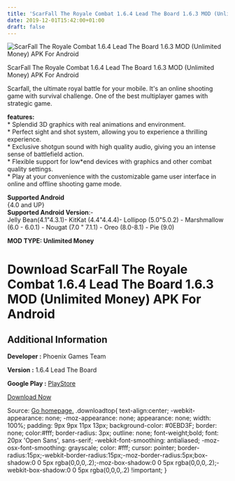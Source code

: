 ```yaml
---
title: 'ScarFall The Royale Combat 1.6.4 Lead The Board 1.6.3 MOD (Unlimited Money) APK For Android'
date: 2019-12-01T15:42:00+01:00
draft: false
---
```


![ScarFall The Royale Combat 1.6.4 Lead The Board 1.6.3 MOD (Unlimited Money) APK For Android](https://i2.wp.com/apkhome.net/wp-content/uploads/2019/12/ScarFall-The-Royale-Combat.png "ScarFall The Royale Combat 1.6.4 Lead The Board 1.6.3 MOD (Unlimited Money) APK For Android")

  

ScarFall The Royale Combat 1.6.4 Lead The Board 1.6.3 MOD (Unlimited Money) APK For Android

Scarfall, the ultimate royal battle for your mobile. It's an online shooting game with survival challenge. One of the best multiplayer games with strategic game.

**features:**  
\* Splendid 3D graphics with real animations and environment.  
\* Perfect sight and shot system, allowing you to experience a thrilling experience.  
\* Exclusive shotgun sound with high quality audio, giving you an intense sense of battlefield action.  
\* Flexible support for low\*end devices with graphics and other combat quality settings.  
\* Play at your convenience with the customizable game user interface in online and offline shooting game mode.

**Supported Android**  
{4.0 and UP}  
**Supported Android Version**:-  
Jelly Bean(4.1"4.3.1)- KitKat (4.4"4.4.4)- Lollipop (5.0"5.0.2) - Marshmallow (6.0 - 6.0.1) - Nougat (7.0 " 7.1.1) - Oreo (8.0-8.1) - Pie (9.0)

**MOD TYPE: Unlimited Money**

Download ScarFall The Royale Combat 1.6.4 Lead The Board 1.6.3 MOD (Unlimited Money) APK For Android
====================================================================================================

Additional Information
----------------------

**Developer :** Phoenix Games Team

**Version :** 1.6.4 Lead The Board

**Google Play :** [PlayStore](https://play.google.com/store/apps/details?id=com.phoenix.scarfall.free.fps.tps.battle.royale.combat.survival.shooting.battleground.war)

  

[Download Now](https://store4app.co/post/scarfall-the-royale-combat-1-6-4-lead-the-board-1-6-3-mod-unlimited-money-apk-for-android_1575210973)

  
Source: [Go homepage.](https://store4app.co/post/scarfall-the-royale-combat-1-6-4-lead-the-board-1-6-3-mod-unlimited-money-apk-for-android_1575210973) .downloadtop{ text-align:center; -webkit-appearance: none; -moz-appearance: none; appearance: none; width: 100%; padding: 9px 9px 11px 13px; background-color: #0EBD3F; border: none; color:#fff; border-radius: 3px; outline: none; font-weight;bold; font: 20px 'Open Sans', sans-serif; -webkit-font-smoothing: antialiased; -moz-osx-font-smoothing: grayscale; color: #fff; cursor: pointer; border-radius:15px;-webkit-border-radius:15px;-moz-border-radius:5px;box-shadow:0 0 5px rgba(0,0,0,.2);-moz-box-shadow:0 0 5px rgba(0,0,0,.2);-webkit-box-shadow:0 0 5px rgba(0,0,0,.2) !important; }